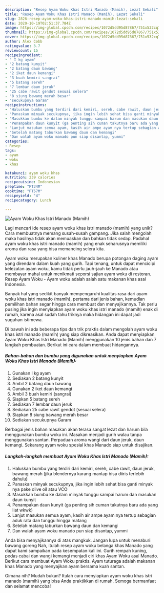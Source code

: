 ```yaml
---
description: "Resep Ayam Woku Khas Istri Manado (Mamih), Lezat Sekali"
title: "Resep Ayam Woku Khas Istri Manado (Mamih), Lezat Sekali"
slug: 2826-resep-ayam-woku-khas-istri-manado-mamih-lezat-sekali
date: 2020-10-19T02:51:37.784Z
image: https://img-global.cpcdn.com/recipes/1072d5dd95d87867/751x532cq70/ayam-woku-khas-istri-manado-mamih-foto-resep-utama.jpg
thumbnail: https://img-global.cpcdn.com/recipes/1072d5dd95d87867/751x532cq70/ayam-woku-khas-istri-manado-mamih-foto-resep-utama.jpg
cover: https://img-global.cpcdn.com/recipes/1072d5dd95d87867/751x532cq70/ayam-woku-khas-istri-manado-mamih-foto-resep-utama.jpg
author: Alex Cobb
ratingvalue: 3.7
reviewcount: 15
recipeingredient:
- " I kg ayam"
- "2 batang kunyit"
- "2 batang daun bawang"
- "2 iket daun kemangi"
- "3 buah kemiri sangrai"
- "5 batang sereh"
- "7 lembar daun jeruk"
- "25 cabe rawit gendot sesuai selera"
- "8 siung bawang merah besar"
- "secukupnya Garam"
recipeinstructions:
- "Haluskan bumbu yang terdiri dari kemiri, sereh, cabe rawit, daun jeruk, bawang merah (jika blendernya kurang mantap bisa diiris terlebih dahulu)"
- "Panaskan minyak secukupnya, jika ingin lebih sehat bisa ganti minyak nya pake olive oil atau VCO"
- "Masukkan bumbu ke dalam minyak tunggu sampai harum dan masukan daun kunyit"
- "Penampakan daun kunyit (ga penting sih cuman takutnya baru ada yang liat wkwk)"
- "Lanjut masukan semua ayam, kasih air ampe ayam nya tertup sebagian aduk rata dan tunggu hingga matang"
- "Setelah matang taburkan bawang daun dan kemangi"
- "Dan walah ayam woku manado pun siap disantap, yummi"
categories:
- Resep
tags:
- ayam
- woku
- khas

katakunci: ayam woku khas 
nutrition: 239 calories
recipecuisine: Indonesian
preptime: "PT34M"
cooktime: "PT57M"
recipeyield: "4"
recipecategory: Lunch

---
```



![Ayam Woku Khas Istri Manado (Mamih)](https://img-global.cpcdn.com/recipes/1072d5dd95d87867/751x532cq70/ayam-woku-khas-istri-manado-mamih-foto-resep-utama.jpg)

Lagi mencari ide resep ayam woku khas istri manado (mamih) yang unik? Cara membuatnya memang susah-susah gampang. Jika salah mengolah maka hasilnya tidak akan memuaskan dan bahkan tidak sedap. Padahal ayam woku khas istri manado (mamih) yang enak seharusnya memiliki aroma dan rasa yang bisa memancing selera kita.

Ayam woku merupakan kuliner khas Manado berupa potongan daging ayam yang direndam dalam kuah yang gurih. Tapi tenang, untuk dapat mencicipi kelezatan ayam woku, kamu tidak perlu jauh-jauh ke Manado atau membayar mahal untuk menikmati seporsi sajian ayam woku di restoran. Resep Ayam Woku - Ayam woku adalah salah satu makanan khas asal Indonesia.

Banyak hal yang sedikit banyak mempengaruhi kualitas rasa dari ayam woku khas istri manado (mamih), pertama dari jenis bahan, kemudian pemilihan bahan segar hingga cara membuat dan menyajikannya. Tak perlu pusing jika ingin menyiapkan ayam woku khas istri manado (mamih) enak di rumah, karena asal sudah tahu triknya maka hidangan ini dapat jadi suguhan istimewa.


Di bawah ini ada beberapa tips dan trik praktis dalam mengolah ayam woku khas istri manado (mamih) yang siap dikreasikan. Anda dapat menyiapkan Ayam Woku Khas Istri Manado (Mamih) menggunakan 10 jenis bahan dan 7 langkah pembuatan. Berikut ini cara dalam membuat hidangannya.

<!--inarticleads1-->

##### Bahan-bahan dan bumbu yang digunakan untuk menyiapkan Ayam Woku Khas Istri Manado (Mamih):

1. Gunakan  I kg ayam
1. Sediakan 2 batang kunyit
1. Ambil 2 batang daun bawang
1. Gunakan 2 iket daun kemangi
1. Ambil 3 buah kemiri (sangrai)
1. Siapkan 5 batang sereh
1. Sediakan 7 lembar daun jeruk
1. Sediakan 25 cabe rawit gendot (sesuai selera)
1. Siapkan 8 siung bawang merah besar
1. Sediakan secukupnya Garam


Berbagai jenis bahan masakan akan terasa sangat lezat dan harum bila menggunakan bumbu woku ini. Masakan menjadi gurih walau tanpa menggunakan santan. Perpaduan aroma wangi dari daun jeruk, daun kemangi. Sekarang ayam woku spesial khas Manado siap untuk disajikan. 

<!--inarticleads2-->

##### Langkah-langkah membuat Ayam Woku Khas Istri Manado (Mamih):

1. Haluskan bumbu yang terdiri dari kemiri, sereh, cabe rawit, daun jeruk, bawang merah (jika blendernya kurang mantap bisa diiris terlebih dahulu)
1. Panaskan minyak secukupnya, jika ingin lebih sehat bisa ganti minyak nya pake olive oil atau VCO
1. Masukkan bumbu ke dalam minyak tunggu sampai harum dan masukan daun kunyit
1. Penampakan daun kunyit (ga penting sih cuman takutnya baru ada yang liat wkwk)
1. Lanjut masukan semua ayam, kasih air ampe ayam nya tertup sebagian aduk rata dan tunggu hingga matang
1. Setelah matang taburkan bawang daun dan kemangi
1. Dan walah ayam woku manado pun siap disantap, yummi


Anda bisa menyajikannya di atas mangkuk. Jangan lupa untuk menaburi bawang goreng Nah, itulah resep ayam woku belanga khas Manado yang dapat kami sampaikan pada kesempatan kali ini. Gurih rempah kuning, pedas cabai dan wangi kemangi menjadi ciri khas Ayam Woku asal Manado. Berikut cara membuat Ayam Woku praktis. Ayam tuturaga adalah makanan khas Manado yang menyajikan ayam bersama kuah santan. 

Gimana nih? Mudah bukan? Itulah cara menyiapkan ayam woku khas istri manado (mamih) yang bisa Anda praktikkan di rumah. Semoga bermanfaat dan selamat mencoba!
